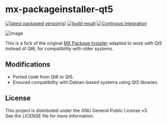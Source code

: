 # mx-packageinstaller-qt5

[![latest packaged version(s)](https://repology.org/badge/latest-versions/mx-packageinstaller.svg)](https://repology.org/project/mx-packageinstaller/versions)
[![build result](https://build.opensuse.org/projects/home:mx-packaging/packages/mx-packageinstaller/badge.svg?type=default)](https://software.opensuse.org//download.html?project=home%3Amx-packaging&package=mx-packageinstaller)
[![Continous Integration](https://github.com/AdrianTM/mx-packageinstaller/actions/workflows/main.yml/badge.svg)](https://github.com/AdrianTM/mx-packageinstaller/actions/workflows/main.yml)

![image](https://github.com/MX-Linux/mx-packageinstaller/assets/418436/315e76dd-a6ff-43c7-af3c-ff02a8c83271)

This is a fork of the original [MX Package Installer](https://github.com/AdrianTM/mx-packageinstaller) adapted to work with Qt5 instead of Qt6, for compatibility with older systems.

## Modifications

- Ported code from Qt6 to Qt5.
- Ensured compatibility with Debian-based systems using Qt5 libraries.

## License

This project is distributed under the GNU General Public License v3.  
See the LICENSE file for more information.

